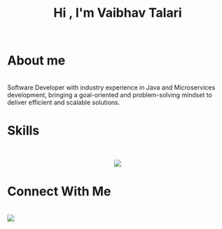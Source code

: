 <h1 align="center"><b>Hi , I'm Vaibhav Talari </b></h1>
<br>

<h1>About me</h1>
<br>
Software Developer with industry experience in Java and Microservices development, bringing a goal-oriented and problem-solving mindset to deliver efficient and scalable solutions.


<h1>Skills</h1>
<br>
<p align="center">
  <a href="https://skillicons.dev">
    <img src="https://skillicons.dev/icons?i=java,go,py,html,css,bash,spring,maven,selenium,mysql,mongodb,redis,elasticsearch,git,github,gitlab, docker,kubernetes,aws,jenkins,kafka,grafana,prometheus,vscode,eclipse,notion,postman,devto,stackoverflow,linux,ubuntu,arch,windows,kali,raspberrypi&perline=14" />
  </a>
</p>

<h1>Connect With Me</h1>
<br>
<a href="https://www.linkedin.com/in/vaibhav-15-talari/" target="_blank">
  <img src="https://skillicons.dev/icons?i=linkedin" />
</a>

<!--
**vaibhav-talari/vaibhav-talari** is a ✨ _special_ ✨ repository because its `README.md` (this file) appears on your GitHub profile.

Here are some ideas to get you started:

- 🔭 I’m currently working on ...
- 🌱 I’m currently learning ...
- 👯 I’m looking to collaborate on ...
- 🤔 I’m looking for help with ...
- 💬 Ask me about ...
- 📫 How to reach me: ...
- 😄 Pronouns: ...
- ⚡ Fun fact: ...


-->
